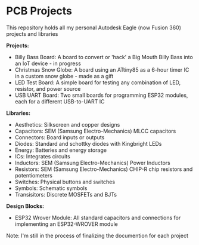 # PCB Projects
This repository holds all my personal Autodesk Eagle (now Fusion 360) projects and libraries

__Projects:__
- Billy Bass Board: 	A board to convert or 'hack' a Big Mouth Billy Bass into an IoT device - in progress
- Christmas Snow Globe:	A board using an ATtiny85 as a 6-hour timer IC in a custom snow globe - made as a gift
- LED Test Board:	A simple board for testing any combination of LED, resistor, and power source
- USB UART Board:	Two small boards for programming ESP32 modules, each for a different USB-to-UART IC

__Libraries:__
- Aesthetics:	Silkscreen and copper designs
- Capacitors: 	SEM (Samsung Electro-Mechanics) MLCC capacitors
- Connectors: 	Board inputs or outputs
- Diodes:	Standard and schottky diodes with Kingbright LEDs
- Energy:	Batteries and energy storage
- ICs: 		Integrates circuits
- Inductors:	SEM (Samsung Electro-Mechanics) Power Inductors
- Resistors:	SEM (Samsung Electro-Mechanics) CHIP-R chip resistors and potentiometers
- Switches: 	Physical buttons and switches
- Symbols:	Schematic symbols
- Transisitors:	Discrete MOSFETs and BJTs

__Design Blocks:__
- ESP32 Wrover Module:	All standard capacitors and connections for implementing an ESP32-WROVER module

Note: I'm still in the process of finalizing the documention for each project
